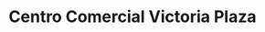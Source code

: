 ---
title: "Centro Comercial Victoria Plaza"
url: /caracas/centro-comercial-victoria-plaza/
shop: Einkaufszentrum
---